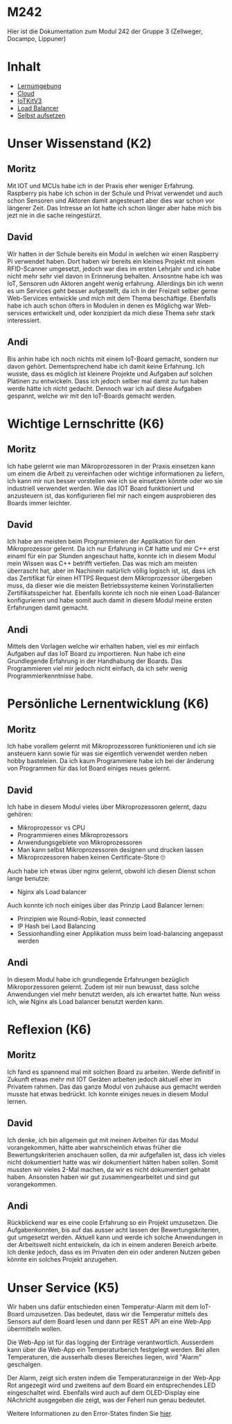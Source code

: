 # M242

Hier ist die Dokumentation zum Modul 242 der Gruppe 3 (Zellweger, Docampo, Lippuner)

# Inhalt

* [Lernumgebung](https://github.com/SayHeyD/M242/tree/main/Lernumgebung)
* [Cloud](https://github.com/SayHeyD/M242/tree/main/Cloud)
* [IoTKitV3](https://github.com/SayHeyD/M242/tree/main/IoTKitv3)
* [Load Balancer](https://github.com/SayHeyD/M242/tree/main/Load%20Balancer)
* [Selbst aufsetzen](https://github.com/SayHeyD/M242/tree/main/Projekt%20selbst%20aufsetzen)

# Unser Wissenstand (K2)

## Moritz

Mit IOT und MCUs habe ich in der Praxis eher weniger Erfahrung. Raspberry pis habe ich schon in der Schule und Privat verwendet und auch schon Sensoren und Aktoren damit angesteuert aber dies war schon vor längerer Zeit. Das Intresse an Iot hatte ich schon länger aber habe mich bis jezt nie in die sache reingestürzt. 

## David

Wir hatten in der Schule bereits ein Modul in welchen wir einen Raspberry Pi verwendet haben. Dort haben wir bereits ein kleines Projekt mit einem RFID-Scanner umgesetzt, jedoch war dies im ersten Lehrjahr und ich habe nicht mehr sehr viel davon in Erinnerung behalten. Ansosntne habe ich was IoT, Sensoren udn Aktoren angeht wenig erfahrung. Allerdings bin ich wenn es um Services geht besser aufgestellt, da ich in der Freizeit selber gerne Web-Services entwickle und mich mit dem Thema beschäftige. Ebenfalls habe ich auch schon öfters in Modulen in denen es Möglichg war Web-services entwickelt und, oder konzipiert da mich diese Thema sehr stark interessiert.

## Andi

Bis anhin habe ich noch nichts mit einem IoT-Board gemacht, sondern nur davon gehört. Dementsprechend habe ich damit keine Erfahrung.
Ich wusste, dass es möglich ist kleinere Projekte und Aufgaben auf solchen Platinen zu entwickeln. Dass ich jedoch selber mal damit zu tun haben werde hätte ich nicht gedacht. Dennoch war ich auf diese Aufgaben gespannt, welche wir mit den IoT-Boards gemacht werden.

# Wichtige Lernschritte (K6)

## Moritz

Ich habe gelernt wie man Mikroprozessoren in der Praxis einsetzen kann um einem die Arbeit zu vereinfachen oder wichtige informationen zu liefern, ich kann mir nun besser vorstellen wie ich sie einsetzen könnte oder wo sie industriell verwendet werden. Wie das IOT Board funktioniert und anzusteuern ist, das konfigurieren fiel mir nach eingem ausprobieren des Boards immer leichter.

## David

Ich habe am meisten beim Programmieren der Applikation für den Mikroprozessor gelernt. Da ich nur Erfahrung in C# hatte und mir C++ erst einaml für ein par Stunden angeschaut hatte, konnte ich in diesem Modul mein Wissen was C++ betrifft vertiefen. Das was mich am meisten überrascht hat, aber im Nachinein natürlich völlig logisch ist, ist, dass ich das Zertifikat für einen HTTPS Request dem Mikroprozessor übergeben muss, da dieser wie die meisten Betriebssysteme keinen Vorinstallierten Zertifikatsspeicher hat. Ebenfalls konnte ich noch nie einen Load-Balancer konfigurieren und habe somit auch damit in diesem Modul meine ersten Erfahrungen damit gemacht.

## Andi

Mittels den Vorlagen welche wir erhalten haben, viel es mir einfach Aufgaben auf das IoT Board zu importieren. Nun habe ich eine Grundlegende Erfahrung in der Handhabung der Boards.
Das Programmieren viel mir jedoch nicht einfach, da ich sehr wenig Programmierkenntnisse habe.

# Persönliche Lernentwicklung (K6)

## Moritz

Ich habe vorallem gelernt mit Mikroprozessoren funktionieren und ich sie ansteuern kann sowie für was sie eigentlich verwendet werden neben hobby basteleien.
Da ich kaum Programmiere habe ich bei der änderung von Programmen für das Iot Board einiges neues gelernt.
## David

Ich habe in diesem Modul vieles über Mikroprozessoren gelernt, dazu gehören:

- Mikroprozessor vs CPU
- Programmieren eines Mikroprozessors
- Anwendungsgebiete von Mikroprozessoren
- Man kann selbst Mikroprozessoren designen und drucken lassen
- Mikroprozessoren haben keinen Certificate-Store 🙄

Auch habe ich etwas über nginx gelernt, obwohl ich diesen Dienst schon lange benutze:

- Nginx als Load balancer

Auch konnte ich noch einiges über das Prinzip Laod Balancer lernen:

- Prinzipien wie Round-Robin, least connected
- IP Hash bei Laod Balancing
- Sessionhandling einer Applikation muss beim load-balancing angepasst werden

## Andi

In diesem Modul habe ich grundlegende Erfahrungen bezüglich Mikroporzessoren gelernt.
Zudem ist mir nun bewusst, dass solche Anwendungen viel mehr benutzt werden, als ich
erwartet hatte. Nun weiss ich, wie Nginx als Load balancer benutzt werden kann.

# Reflexion (K6)

## Moritz

Ich fand es spannend mal mit solchen Board zu arbeiten. Werde definitif in Zukunft etwas mehr mit IOT Geräten arbeiten jedoch aktuell eher im Privatem rahmen. 
Das das ganze Modul von zuhause aus gemacht werden musste hat etwas bedrückt.
Ich konnte einiges neues in diesem Modul lernen.


## David

Ich denke, ich bin allgemein gut mit meinen Arbeiten für das Modul vorangekommen, hätte aber wahrscheinlich etwas früher die Bewertungskriterien anschauen sollen, da mir aufgefallen ist, dass ich vieles nicht dokumentiert hatte was wir dokumentiert hätten haben sollen. Somit mussten wir vieles 2-Mal machen, da wir es nicht dokumentiert gehabt haben. Ansonsten haben wir gut zusammengearbeitet und sind gut vorangekommen.

## Andi

Rückblickend war es eine coole Erfahrung so ein Projekt umzusetzen. Die Aufgabenkonnten, bis auf das ausser acht lassen der Bewertungskriterien, gut umgesetzt werden.
Aktuell kann und werde ich solche Anwendungen in der Arbeitswelt nicht entwickeln, da ich in einem anderen Bereich arbeite. Ich denke jedoch, dass es im Privaten den ein oder 
anderen Nutzen geben könnte ein solches Projekt anzugehen.

# Unser Service (K5)

Wir haben uns dafür entschieden einen Temperatur-Alarm mit dem IoT-Board umzusetzen. Das bedeutet, dass wir die Temperatur mittels des Sensors auf dem Board lesen und dann per REST API an eine Web-App übermitteln wollen.

Die Web-App ist für das logging der Einträge verantwortlich. Ausserdem kann über die Web-App ein Temperaturberich festgelegt werden. Bei allen Temperaturen, die ausserhalb dieses Bereiches liegen, wird "Alarm" geschalgen.

Der Alarm, zeigt sich ersten indem die Temperaturanzeige in der Web-App Rot angezegit wird und zweitens auf dem Board ein entsprechendes LED eingeschaltet wird. Ebenfalls wird auch auf dem OLED-Display eine NAchricht ausgegeben die zeigt, was der Feherl nun genau bedeutet.

Weitere Informationen zu den Error-States finden Sie [hier](https://github.com/SayHeyD/M242/tree/main/IoTKitv3#Error-States).

